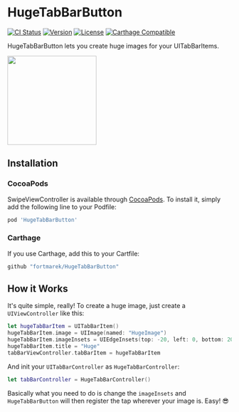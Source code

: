 # HugeTabBarButton

[![CI Status](http://img.shields.io/travis/fortmarek/HugeTabBarButton.svg?style=flat)](https://travis-ci.org/fortmarek/HugeTabBarButton)
[![Version](https://img.shields.io/cocoapods/v/HugeTabBarButton.svg?style=flat)](http://cocoapods.org/pods/HugeTabBarButton)
[![License](https://img.shields.io/cocoapods/l/HugeTabBarButton.svg?style=flat)](http://cocoapods.org/pods/HugeTabBarButton)
[![Carthage Compatible](https://img.shields.io/badge/Carthage-compatible-4BC51D.svg?style=flat)](https://github.com/Carthage/Carthage)

HugeTabBarButton lets you create huge images for your UITabBarItems.

<img src="https://github.com/fortmarek/HugeTabBarButton/raw/master/hugetabbar_screen.png" width="200">

## Installation
### CocoaPods

SwipeViewController is available through [CocoaPods](http://cocoapods.org). To install
it, simply add the following line to your Podfile:

```ruby
pod 'HugeTabBarButton'
```

### Carthage

If you use Carthage, add this to your Cartfile:

```ruby
github "fortmarek/HugeTabBarButton"
```

## How it Works

It's quite simple, really! To create a huge image, just create a `UIViewController` like this:
```swift
let hugeTabBarItem = UITabBarItem()
hugeTabBarItem.image = UIImage(named: "HugeImage")
hugeTabBarItem.imageInsets = UIEdgeInsets(top: -20, left: 0, bottom: 20, right: 0)
hugeTabBarItem.title = "Huge"
tabBarViewController.tabBarItem = hugeTabBarItem
```

And init your `UITabBarController` as `HugeTabBarController`:
```swift
let tabBarController = HugeTabBarController()
```

Basically what you need to do is change the `imageInsets` and `HugeTabBarButton` will then register the tap wherever your image is. Easy! 😎
